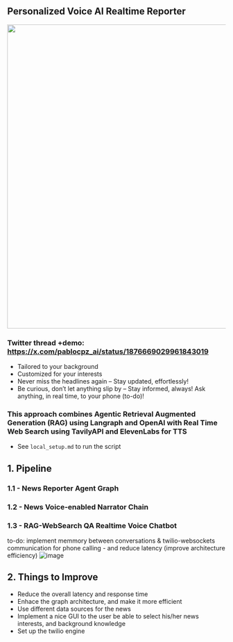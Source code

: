 ## Personalized Voice AI Realtime Reporter

<p align="center">
  <img src="https://github.com/user-attachments/assets/f76edc19-9518-4422-a3d0-47388a641531" width="700">
</p>


### Twitter thread +demo: https://x.com/pablocpz_ai/status/1876669029961843019 

- Tailored to your background
- Customized for your interests
- Never miss the headlines again – Stay updated, effortlessly!
- Be curious, don’t let anything slip by – Stay informed, always! Ask anything, in real time, to your phone (to-do)!

### This approach combines Agentic Retrieval Augmented Generation (RAG) using Langraph and OpenAI with Real Time Web Search using TavilyAPI and ElevenLabs for TTS

- See `local_setup.md` to run the script

## 1. Pipeline

### 1.1 - News Reporter Agent Graph
### 1.2 - News Voice-enabled Narrator Chain

### 1.3 - RAG-WebSearch QA Realtime Voice Chatbot
to-do: implement memmory between conversations & twilio-websockets communication for phone calling - and reduce latency (improve architecture efficiency)
![image](https://github.com/user-attachments/assets/92d9a46a-ffd4-46b2-aa3a-d1bcaba71e48)


## 2. Things to Improve

- Reduce the overall latency and response time
- Enhace the graph architecture, and make it more efficient
- Use different data sources for the news
- Implement a nice GUI to the user be able to select his/her news interests, and background knowledge
- Set up the twilio engine
